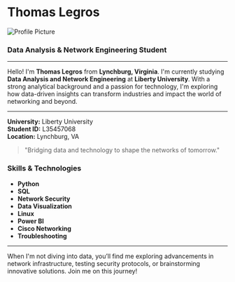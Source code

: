 # Thomas Legros

![Profile Picture](https://via.placeholder.com/150)

### Data Analysis & Network Engineering Student

---

Hello! I'm **Thomas Legros** from **Lynchburg, Virginia**. I'm currently studying **Data Analysis and Network Engineering** at **Liberty University**. With a strong analytical background and a passion for technology, I'm exploring how data-driven insights can transform industries and impact the world of networking and beyond.

---

**University:** Liberty University  
**Student ID:** L35457068  
**Location:** Lynchburg, VA  

> "Bridging data and technology to shape the networks of tomorrow."

### Skills & Technologies

- **Python**
- **SQL**
- **Network Security**
- **Data Visualization**
- **Linux**
- **Power BI**
- **Cisco Networking**
- **Troubleshooting**

---

When I'm not diving into data, you’ll find me exploring advancements in network infrastructure, testing security protocols, or brainstorming innovative solutions. Join me on this journey!
